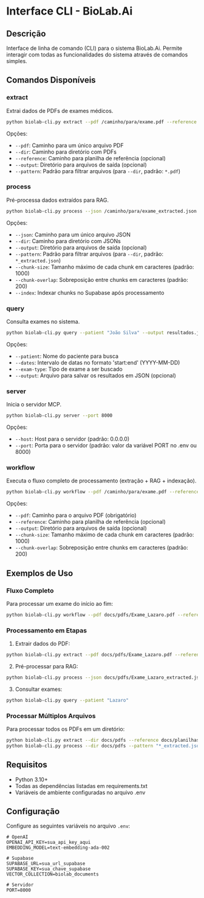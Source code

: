 # Interface CLI - BioLab.Ai

## Descrição

Interface de linha de comando (CLI) para o sistema BioLab.Ai. Permite interagir com todas as funcionalidades do sistema através de comandos simples.

## Comandos Disponíveis

### extract

Extrai dados de PDFs de exames médicos.

```bash
python biolab-cli.py extract --pdf /caminho/para/exame.pdf --reference /caminho/para/planilha.xlsx
```

Opções:
- `--pdf`: Caminho para um único arquivo PDF
- `--dir`: Caminho para diretório com PDFs
- `--reference`: Caminho para planilha de referência (opcional)
- `--output`: Diretório para arquivos de saída (opcional)
- `--pattern`: Padrão para filtrar arquivos (para `--dir`, padrão: `*.pdf`)

### process

Pré-processa dados extraídos para RAG.

```bash
python biolab-cli.py process --json /caminho/para/exame_extracted.json --index
```

Opções:
- `--json`: Caminho para um único arquivo JSON
- `--dir`: Caminho para diretório com JSONs
- `--output`: Diretório para arquivos de saída (opcional)
- `--pattern`: Padrão para filtrar arquivos (para `--dir`, padrão: `*_extracted.json`)
- `--chunk-size`: Tamanho máximo de cada chunk em caracteres (padrão: 1000)
- `--chunk-overlap`: Sobreposição entre chunks em caracteres (padrão: 200)
- `--index`: Indexar chunks no Supabase após processamento

### query

Consulta exames no sistema.

```bash
python biolab-cli.py query --patient "João Silva" --output resultados.json
```

Opções:
- `--patient`: Nome do paciente para busca
- `--dates`: Intervalo de datas no formato 'start:end' (YYYY-MM-DD)
- `--exam-type`: Tipo de exame a ser buscado
- `--output`: Arquivo para salvar os resultados em JSON (opcional)

### server

Inicia o servidor MCP.

```bash
python biolab-cli.py server --port 8000
```

Opções:
- `--host`: Host para o servidor (padrão: 0.0.0.0)
- `--port`: Porta para o servidor (padrão: valor da variável PORT no .env ou 8000)

### workflow

Executa o fluxo completo de processamento (extração + RAG + indexação).

```bash
python biolab-cli.py workflow --pdf /caminho/para/exame.pdf --reference /caminho/para/planilha.xlsx
```

Opções:
- `--pdf`: Caminho para o arquivo PDF (obrigatório)
- `--reference`: Caminho para planilha de referência (opcional)
- `--output`: Diretório para arquivos de saída (opcional)
- `--chunk-size`: Tamanho máximo de cada chunk em caracteres (padrão: 1000)
- `--chunk-overlap`: Sobreposição entre chunks em caracteres (padrão: 200)

## Exemplos de Uso

### Fluxo Completo

Para processar um exame do início ao fim:

```bash
python biolab-cli.py workflow --pdf docs/pdfs/Exame_Lazaro.pdf --reference docs/planilhas/planilha_exames_interpretaçao.xlsx
```

### Processamento em Etapas

1. Extrair dados do PDF:
```bash
python biolab-cli.py extract --pdf docs/pdfs/Exame_Lazaro.pdf --reference docs/planilhas/planilha_exames_interpretaçao.xlsx
```

2. Pré-processar para RAG:
```bash
python biolab-cli.py process --json docs/pdfs/Exame_Lazaro_extracted.json --index
```

3. Consultar exames:
```bash
python biolab-cli.py query --patient "Lazaro"
```

### Processar Múltiplos Arquivos

Para processar todos os PDFs em um diretório:

```bash
python biolab-cli.py extract --dir docs/pdfs --reference docs/planilhas/planilha_exames_interpretaçao.xlsx
python biolab-cli.py process --dir docs/pdfs --pattern "*_extracted.json" --index
```

## Requisitos

- Python 3.10+
- Todas as dependências listadas em requirements.txt
- Variáveis de ambiente configuradas no arquivo .env

## Configuração

Configure as seguintes variáveis no arquivo `.env`:

```
# OpenAI
OPENAI_API_KEY=sua_api_key_aqui
EMBEDDING_MODEL=text-embedding-ada-002

# Supabase
SUPABASE_URL=sua_url_supabase
SUPABASE_KEY=sua_chave_supabase
VECTOR_COLLECTION=biolab_documents

# Servidor
PORT=8000
```